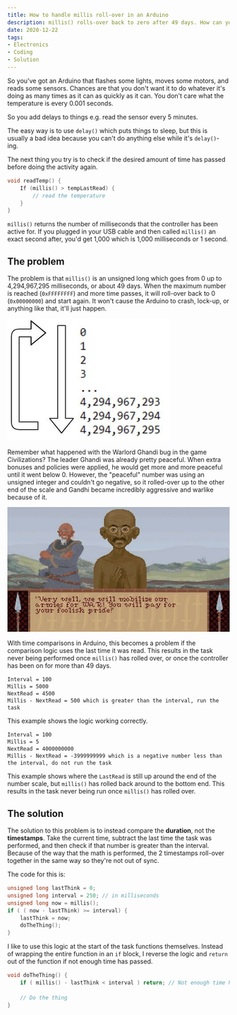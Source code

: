 ```yaml
---
title: How to handle millis roll-over in an Arduino
description: millis() rolls-over back to zero after 49 days. How can you avoid the pitfalls of running an Arduino longer than 49 days?
date: 2020-12-22
tags:
- Electronics
- Coding
- Solution
---
```


So you've got an Arduino that flashes some lights, moves some motors, and reads some sensors. Chances are that you don't want it to do whatever it's doing as many times as it can as quickly as it can. You don't care what the temperature is every 0.001 seconds. 

So you add delays to things e.g. read the sensor every 5 minutes.

The easy way is to use `delay()` which puts things to sleep, but this is usually a bad idea because you can't do anything else while it's `delay()`-ing.

The next thing you try is to check if the desired amount of time has passed before doing the activity again.
```cpp
void readTemp() {
	If (millis() > tempLastRead) {
		// read the temperature
	}
}
```

`millis()` returns the number of milliseconds that the controller has been active for. If you plugged in your USB cable and then called `millis()` an exact second after, you'd get 1,000 which is 1,000 milliseconds or 1 second.

## The problem
The problem is that `millis()` is an unsigned long which goes from 0 up to 4,294,967,295 milliseconds, or about 49 days. When the maximum number is reached (`0xFFFFFFFF`) and more time passes, it will roll-over back to 0 (`0x00000000`) and start again. It won't cause the Arduino to crash, lock-up, or anything like that, it'll just happen. 

![Looping numbers](./looping-numbers-2.jpg)

Remember what happened with the Warlord Ghandi bug in the game Civilizations? The leader Ghandi was already pretty peaceful. When extra bonuses and policies were applied, he would get more and more peaceful until it went below 0. However, the "peaceful" number was using an unsigned integer and couldn't go negative, so it rolled-over up to the other end of the scale and Gandhi became incredibly aggressive and warlike because of it.

![Warlike Gandhi](./Civ-1-Gandhi.jpg)

With time comparisons in Arduino, this becomes a problem if the comparison logic uses the last time it was read. This results in the task never being performed once `millis()` has rolled over, or once the controller has been on for more than 49 days. 

```
Interval = 100
Millis = 5000
NextRead = 4500
Millis - NextRead = 500 which is greater than the interval, run the task
```
This example shows the logic working correctly.

```
Interval = 100
Millis = 5
NextRead = 4000000000
Millis - NextRead = -3999999999 which is a negative number less than the interval, do not run the task
```

This example shows where the `LastRead` is still up around the end of the number scale, but `millis()` has rolled back around to the bottom end. This results in the task never being run once `millis()` has rolled over.

## The solution
The solution to this problem is to instead compare the **duration**, not the **timestamps**. Take the current time, subtract the last time the task was performed, and then check if that number is greater than the interval. Because of the way that the math is performed, the 2 timestamps roll-over together in the same way so they're not out of sync.

The code for this is:
```cpp
unsigned long lastThink = 0;
unsigned long interval = 250; // in milliseconds
unsigned long now = millis();
if ( ( now - lastThink) >= interval) { 
	lastThink = now;
	doTheThing();
}
```

I like to use this logic at the start of the task functions themselves. Instead of wrapping the entire function in an `if` block, I reverse the logic and `return` out of the function if not enough time has passed.

```cpp
void doTheThing() {
	if ( millis() - lastThink < interval ) return; // Not enough time has passed, return
	
	// Do the thing
}
```
